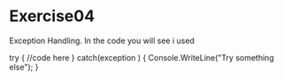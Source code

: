# Exercise04

Exception Handling. In the code you will see i used

try {
      //code here
    }
    catch(exception )
    {
      Console.WriteLine("Try something else");
    }

